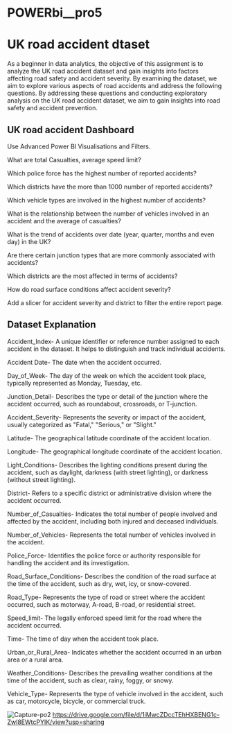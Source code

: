 # POWERbi__pro5
# UK road accident dtaset

As a beginner in data analytics, the objective of this assignment is to analyze the UK road accident dataset and gain insights into factors affecting road safety and accident severity. By examining the dataset, we aim to explore various aspects of road accidents and address the following questions. By addressing these questions and conducting exploratory analysis on the UK road accident dataset, we aim to gain insights into road safety and accident prevention.

## UK road accident Dashboard  

Use Advanced Power BI Visualisations and Filters.

What are total Casualties, average speed limit?

Which police force has the highest number of reported accidents?

Which districts have the more than 1000 number of reported accidents?

Which vehicle types are involved in the highest number of accidents?

What is the relationship between the number of vehicles involved in an accident and the average of casualties?

What is the trend of accidents over date (year, quarter, months and even day) in the UK?

Are there certain junction types that are more commonly associated with accidents?

Which districts are the most affected in terms of accidents?

How do road surface conditions affect accident severity?

Add a slicer for accident severity and district to filter the entire report page.

## Dataset Explanation

Accident_Index- A unique identifier or reference number assigned to each accident in the dataset. It helps to distinguish and track individual accidents.

Accident Date- The date when the accident occurred.

Day_of_Week- The day of the week on which the accident took place, typically represented as Monday, Tuesday, etc.

Junction_Detail- Describes the type or detail of the junction where the accident occurred, such as roundabout, crossroads, or T-junction.

Accident_Severity- Represents the severity or impact of the accident, usually categorized as "Fatal," "Serious," or "Slight."

Latitude- The geographical latitude coordinate of the accident location.

Longitude- The geographical longitude coordinate of the accident location.

Light_Conditions- Describes the lighting conditions present during the accident, such as daylight, darkness (with street lighting), or darkness (without street lighting).

District- Refers to a specific district or administrative division where the accident occurred.

Number_of_Casualties- Indicates the total number of people involved and affected by the accident, including both injured and deceased individuals.

Number_of_Vehicles- Represents the total number of vehicles involved in the accident.

Police_Force- Identifies the police force or authority responsible for handling the accident and its investigation.

Road_Surface_Conditions- Describes the condition of the road surface at the time of the accident, such as dry, wet, icy, or snow-covered.

Road_Type- Represents the type of road or street where the accident occurred, such as motorway, A-road, B-road, or residential street.

Speed_limit- The legally enforced speed limit for the road where the accident occurred.

Time- The time of day when the accident took place.

Urban_or_Rural_Area- Indicates whether the accident occurred in an urban area or a rural area.

Weather_Conditions- Describes the prevailing weather conditions at the time of the accident, such as clear, rainy, foggy, or snowy.

Vehicle_Type- Represents the type of vehicle involved in the accident, such as car, motorcycle, bicycle, or commercial truck.


![Capture-po2](https://github.com/user-attachments/assets/3f8e76cf-48dd-4fff-9ec5-5aaaca535a15)
https://drive.google.com/file/d/1iMwcZDccTEhHXBENG1c-Zwl8EWtcPYIK/view?usp=sharing 





